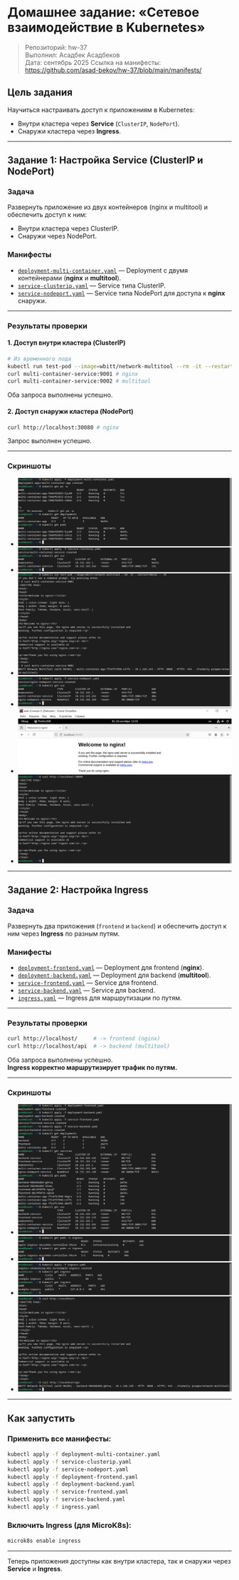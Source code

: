 # Домашнее задание: «Сетевое взаимодействие в Kubernetes»

> Репозиторий: hw-37\
> Выполнил: Асадбек Асадбеков\
> Дата: сентябрь 2025
> Ссылка на манифесты: https://github.com/asad-bekov/hw-37/blob/main/manifests/


## Цель задания

Научиться настраивать доступ к приложениям в Kubernetes:
- Внутри кластера через **Service** (`ClusterIP`, `NodePort`).
- Снаружи кластера через **Ingress**.

---

## Задание 1: Настройка Service (ClusterIP и NodePort)

### Задача

Развернуть приложение из двух контейнеров (nginx и multitool) и обеспечить доступ к ним:
- Внутри кластера через ClusterIP.
- Снаружи через NodePort.

### Манифесты

- [`deployment-multi-container.yaml`](https://github.com/asad-bekov/hw-37/blob/main/manifests/deployment-multi-container.yaml) — Deployment с двумя контейнерами (**nginx** и **multitool**).
- [`service-clusterip.yaml`](https://github.com/asad-bekov/hw-37/blob/main/manifests/service-clusterip.yaml) — Service типа ClusterIP.
- [`service-nodeport.yaml`](https://github.com/asad-bekov/hw-37/blob/main/manifests/service-nodeport.yaml) — Service типа NodePort для доступа к **nginx** снаружи.

---

### Результаты проверки

#### 1. Доступ внутри кластера (ClusterIP)

```bash
# Из временного пода
kubectl run test-pod --image=wbitt/network-multitool --rm -it --restart=Never -- sh
curl multi-container-service:9001 # nginx
curl multi-container-service:9002 # multitool
```
Оба запроса выполнены успешно.

#### 2. Доступ снаружи кластера (NodePort)

```bash
curl http://localhost:30080 # nginx
```
Запрос выполнен успешно.

---

### Скриншоты

- ![Очистка окружения (kubectl get all)](https://github.com/asad-bekov/hw-37/blob/main/img/1.PNG)
- ![Deployment и Pods](https://github.com/asad-bekov/hw-37/blob/main/img/2.PNG)
- ![Service ClusterIP](https://github.com/asad-bekov/hw-37/blob/main/img/3.PNG)
- ![Проверка ClusterIP](https://github.com/asad-bekov/hw-37/blob/main/img/4.PNG)
- ![Service NodePort](https://github.com/asad-bekov/hw-37/blob/main/img/5.PNG)
- ![Проверка NodePort](https://github.com/asad-bekov/hw-37/blob/main/img/6.PNG)

---

## Задание 2: Настройка Ingress

### Задача

Развернуть два приложения (`frontend` и `backend`) и обеспечить доступ к ним через **Ingress** по разным путям.

### Манифесты

- [`deployment-frontend.yaml`](https://github.com/asad-bekov/hw-37/blob/main/manifests/deployment-frontend.yaml) — Deployment для frontend (**nginx**).
- [`deployment-backend.yaml`](https://github.com/asad-bekov/hw-37/blob/main/manifests/deployment-backend.yaml) — Deployment для backend (**multitool**).
- [`service-frontend.yaml`](https://github.com/asad-bekov/hw-37/blob/main/manifests/service-frontend.yaml) — Service для frontend.
- [`service-backend.yaml`](https://github.com/asad-bekov/hw-37/blob/main/manifests/service-backend.yaml) — Service для backend.
- [`ingress.yaml`](https://github.com/asad-bekov/hw-37/blob/main/manifests/ingress.yaml) — Ingress для маршрутизации по путям.

---

### Результаты проверки
```bash
curl http://localhost/     # -> frontend (nginx)
curl http://localhost/api  # -> backend (multitool)
```
Оба запроса выполнены успешно.  
**Ingress корректно маршрутизирует трафик по путям.**

---

### Скриншоты
- ![Deployments и Services](https://github.com/asad-bekov/hw-37/blob/main/img/7.PNG)
- ![Ingress Controller Pod](https://github.com/asad-bekov/hw-37/blob/main/img/8.PNG)
- ![Ingress Resource](https://github.com/asad-bekov/hw-37/blob/main/img/9.PNG)
- ![Проверка Ingress](https://github.com/asad-bekov/hw-37/blob/main/img/10.PNG)

---

## Как запустить

### Применить все манифесты:

```bash
kubectl apply -f deployment-multi-container.yaml
kubectl apply -f service-clusterip.yaml
kubectl apply -f service-nodeport.yaml
kubectl apply -f deployment-frontend.yaml
kubectl apply -f deployment-backend.yaml
kubectl apply -f service-frontend.yaml
kubectl apply -f service-backend.yaml
kubectl apply -f ingress.yaml
```

### Включить Ingress (для MicroK8s):

```bash
microk8s enable ingress
```

---

Теперь приложения доступны как внутри кластера, так и снаружи через **Service** и **Ingress**.
